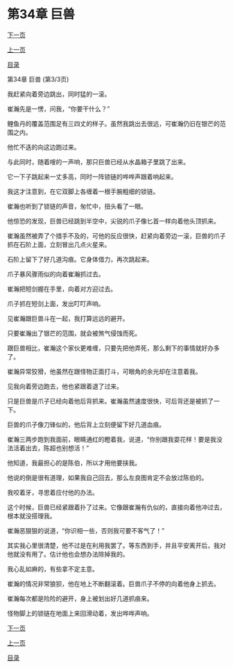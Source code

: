 <h1>第34章   巨兽</h1>
            <div><p><a href="./0102_%E7%AC%AC35%E7%AB%A0_%E7%9F%B3%E7%A2%91.md">下一页</a></p><p><a href="./0100_%E7%AC%AC34%E7%AB%A0_%E5%B7%A8%E5%85%BD.md">上一页</a></p><p><a href="../">目录</a></p></div>
            <div><p>第34章   巨兽 (第3/3页)</p><p>我赶紧向着旁边跳出，同时猛的一滚。</p><p>崔瀚先是一愣，问我，“你要干什么？”</p><p>鲤鱼丹的覆盖范围足有三四丈的样子。虽然我跳出去很远，可崔瀚仍旧在银芒的范围之内。</p><p>他忙不迭的向这边跑过来。</p><p>与此同时，随着嗖的一声响，那只巨兽已经从水晶箱子里跳了出来。</p><p>它一下子跳起来一丈多高，同时一阵锁链的哗哗声跟着响起来。</p><p>我这才注意到，在它双脚上各缠着一根手腕粗细的锁链。</p><p>崔瀚也听到了锁链的声音，匆忙中，扭头看了一眼。</p><p>他惊恐的发现，巨兽已经跳到半空中，尖锐的爪子像匕首一样向着他头顶抓来。</p><p>崔瀚虽然被弄了个措手不及的，可他的反应很快，赶紧向着旁边一滚，巨兽的爪子抓在石阶上面，立刻冒出几点火星来。</p><p>石阶上留下了好几道沟痕。它身体借力，再次跳起来。</p><p>爪子暴风骤雨似的向着崔瀚抓过去。</p><p>崔瀚把短剑握在手里，向着对方迎过去。</p><p>爪子抓在短剑上面，发出叮叮声响。</p><p>见崔瀚跟巨兽斗在一起，我打算远远的避开。</p><p>只要崔瀚出了银芒的范围，就会被煞气侵蚀而死。</p><p>跟巨兽相比，崔瀚这个家伙更难缠，只要先把他弄死，那么剩下的事情就好办多了。</p><p>崔瀚异常狡猾，他虽然在跟怪物正面打斗，可眼角的余光却在注意着我。</p><p>见我向着旁边跑去，他也紧跟着退了过来。</p><p>只是巨兽是爪子已经向着他后背抓来。崔瀚虽然速度很快，可后背还是被抓了一下。</p><p>巨兽的爪子像刀锋似的，他后背上立刻便留下好几道血痕。</p><p>崔瀚三两步跑到我面前，眼睛通红的瞪着我，说道，“你别跟我耍花样！要是我没法活着出去，陈超也别想活！”</p><p>他知道，我最担心的是陈伯，所以才用他要挟我。</p><p>他说的倒是很有道理，如果我自己回去，那么左良图肯定不会放过陈伯的。</p><p>我咬着牙，寻思着应付他的办法。</p><p>这个时候，巨兽已经紧跟着扑了过来。它像跟崔瀚有仇似的，直接向着他冲过去，根本就没搭理我。</p><p>崔瀚恶狠狠的说道，“你识相一些，否则我可要不客气了！”</p><p>其实我心里很清楚，他不过是在利用我罢了。等东西到手，并且平安离开后，我对他就没有用了。估计他也会想办法除掉我的。</p><p>我心乱如麻的，有些拿不定主意。</p><p>崔瀚的情况非常狼狈，他在地上不断翻滚着。巨兽爪子不停的向着他身上抓去。</p><p>崔瀚每次都是险险的避开，身上被划出好几道抓痕来。</p><p>怪物脚上的锁链在地面上来回滑动着，发出哗哗声响。</p></div>
            <div><p><a href="./0102_%E7%AC%AC35%E7%AB%A0_%E7%9F%B3%E7%A2%91.md">下一页</a></p><p><a href="./0100_%E7%AC%AC34%E7%AB%A0_%E5%B7%A8%E5%85%BD.md">上一页</a></p><p><a href="../">目录</a></p></div>